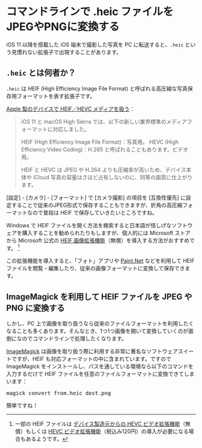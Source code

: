 # コマンドラインで .heic ファイルをJPEGやPNGに変換する

iOS 11 以降を搭載した iOS 端末で撮影した写真を PC に転送すると、`.heic` という見慣れない拡張子で出現することがあります。

## `.heic` とは何者か？

`.heic` は HEIF (High Efficiency Image File Format) と呼ばれる高圧縮な写真保存用フォーマットを表す拡張子です。

[Apple 製のデバイスで HEIF／HEVC メディアを扱う](https://support.apple.com/ja-jp/HT207022)：

>iOS 11 と macOS High Sierra では、以下の新しい業界標準のメディアフォーマットに対応しました。
> 
>    HEIF (High Efficiency Image File Format)：写真用。
>    HEVC (High Efficiency Video Coding)：H.265 と呼ばれることもあります。ビデオ用。
>
>HEIF と HEVC は JPEG や H.264 よりも圧縮率が高いため、デバイス本体や iCloud 写真の容量はさほど占有しないのに、同等の画質に仕上がります。

[設定] - [カメラ] - [フォーマット] で [カメラ撮影] の項目を [互換性優先] に設定することで従来のJPEG形式で保存することもできますが、折角の高圧縮フォーマットなので普段は HEIF で保存していきたいところですね。

Windows で HEIF ファイルを開く方法を検索すると日本語が怪しげなソフトウェアを購入することを勧められたりもしますが、個人的には Microsoft ストアから Microsoft 公式の [HEIF 画像拡張機能](https://www.microsoft.com/ja-jp/p/heif-画像拡張機能/9pmmsr1cgpwg)（無償）を導入する方法がおすすめです。 [^1]

[^1]: 一部の HEIF ファイルは [デバイス製造元からの HEVC ビデオ拡張機能](https://www.microsoft.com/ja-jp/p/hevc-video-extensions-from-device-manufacturer/9n4wgh0z6vhq)（無償）もしくは [HEVC ビデオ拡張機能](https://www.microsoft.com/ja-jp/p/hevc-ビデオ拡張機能/9nmzlz57r3t7)（税込み120円）の導入が必要になる場合もあるようです。

この拡張機能を導入すると、「フォト」アプリや [Paint.Net](https://www.getpaint.net/) などを利用して HEIF ファイルを閲覧・編集したり、従来の画像フォーマットに変換して保存できます。


## ImageMagick を利用して HEIF ファイルを JPEG や PNG に変換する

しかし、PC 上で画像を取り扱うなら従来のファイルフォーマットを利用したくなることも多くあります。そんなとき、1つ1つ画像を開いて変換していくのが面倒になのでコマンドラインで処理したくなります。

[ImageMagick](https://imagemagick.org/index.php) は画像を取り扱う際に利用する非常に著名なソフトウェアスイートですが、HEIF も対応フォーマットの中に含まれています。ですので ImageMagick をインストールし、パスを通している環境なら以下のコマンドを入力するだけで HEIF ファイルを任意のファイルフォーマットに変換できてしまいます：

<pre>
magick convert from.heic dest.png
</pre>

簡単ですね！

